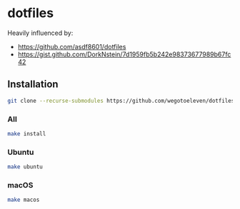 # dotfiles

Heavily influenced by:
* https://github.com/asdf8601/dotfiles
* https://gist.github.com/DorkNstein/7d1959fb5b242e98373677989b67fc42

## Installation

```bash
git clone --recurse-submodules https://github.com/wegotoeleven/dotfiles.git ~/.dotfiles
```

### All
```bash
make install
```

### Ubuntu

```bash
make ubuntu
```

### macOS

```bash
make macos
```